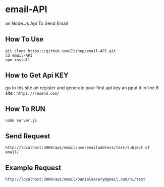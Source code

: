 # email-API
an Node.Js Api To Send Email


## How To Use 
```
git clone https://github.com/Itzhep/email-API.git
cd email-API
npm install
```
## How to Get Api KEY 
go to ths site an register and generate your first api key an pput it in line 8
site : ```https://resend.com/ ```
## How To RUN
```
node server.js
```
## Send Request 
```
http://localhost:3000/api/email/useremailaddress/text/subject of email/
```
## Example Request 
```
http://localhost:3000/api/email/Danialaasary@gmail.com/hi/test
```
